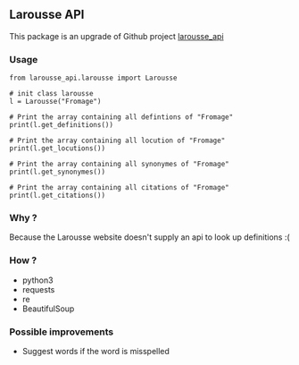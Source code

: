 ## Larousse API

This package is an upgrade of Github project [larousse_api](https://github.com/quentin-dev/larousse_api)  


### Usage
```python3
from larousse_api.larousse import Larousse

# init class larousse
l = Larousse("Fromage")

# Print the array containing all defintions of "Fromage"
print(l.get_definitions())

# Print the array containing all locution of "Fromage"
print(l.get_locutions())

# Print the array containing all synonymes of "Fromage"
print(l.get_synonymes())

# Print the array containing all citations of "Fromage"
print(l.get_citations())
```

### Why ?
Because the Larousse website doesn't supply an api to look up definitions :(

### How ?
* python3
* requests
* re
* BeautifulSoup

### Possible improvements
* Suggest words if the word is misspelled

